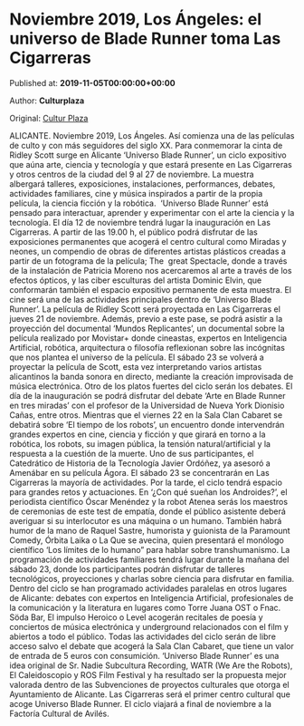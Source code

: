 
# Noviembre 2019, Los Ángeles: el universo de Blade Runner toma Las Cigarreras

Published at: **2019-11-05T00:00:00+00:00**

Author: **Culturplaza**

Original: [Cultur Plaza](https://valenciaplaza.com/UniversoBladeRunnerculturaentornoalfanatismodelapelculaenLasCigarreras)

ALICANTE. Noviembre 2019, Los Ángeles. Así comienza una de las películas de culto y con más seguidores del siglo XX. Para conmemorar la cinta de Ridley Scott surge en Alicante ‘Universo Blade Runner’, un ciclo expositivo que aúna arte, ciencia y tecnología y que estará presente en Las Cigarreras y otros centros de la ciudad del 9 al 27 de noviembre. La muestra albergará talleres, exposiciones, instalaciones, performances, debates, actividades familiares, cine y música inspirados a partir de la propia película, la ciencia ficción y la robótica. 
‘Universo Blade Runner’ está pensado para interactuar, aprender y experimentar con el arte la ciencia y la tecnología. El día 12 de noviembre tendrá lugar la inauguración en Las Cigarreras. A partir de las 19.00 h, el público podrá disfrutar de las exposiciones permanentes que acogerá el centro cultural como Miradas y neones, un compendio de obras de diferentes artistas plásticos creadas a partir de un fotograma de la película; The  great Spectacle, donde a través de la instalación de Patricia Moreno nos acercaremos al arte a través de los efectos ópticos, y las ciber esculturas del artista Dominic Elvin, que conformarán también el espacio expositivo permanente de esta muestra.
El cine será una de las actividades principales dentro de ‘Universo Blade Runner’. La película de Ridley Scott será proyectada en Las Cigarreras el jueves 21 de noviembre. Además, previo a este pase, se podrá asistir a la proyección del documental ‘Mundos Replicantes’, un documental sobre la película realizado por Movistar+ donde cineastas, expertos en Inteligencia Artificial, robótica, arquitectura o filosofía reflexionan sobre las incógnitas que nos plantea el universo de la película. El sábado 23 se volverá a proyectar la película de Scott, esta vez interpretando varios artistas alicantinos la banda sonora en directo, mediante la creación improvisada de música electrónica.
Otro de los platos fuertes del ciclo serán los debates. El día de la inauguración se podrá disfrutar del debate ‘Arte en Blade Runner en tres miradas’ con el profesor de la Universidad de Nueva York Dionisio Cañas, entre otros. Mientras que el viernes 22 en la Sala Clan Cabaret se debatirá sobre ‘El tiempo de los robots’, un encuentro donde intervendrán grandes expertos en cine, ciencia y ficción y que girará en torno a la robótica, los robots, su imagen pública, la tensión natural/artificial y la respuesta a la cuestión de la muerte. Uno de sus participantes, el Catedrático de Historia de la Tecnología Javier Ordóñez, ya asesoró a Amenábar en su película Ágora.
El sábado 23 se concentrarán en Las Cigarreras la mayoría de actividades. Por la tarde, el ciclo tendrá espacio para grandes retos y actuaciones. En ‘¿Con qué sueñan los Androides?’, el periodista científico Óscar Menéndez y la robot Atenea serás los maestros de ceremonias de este test de empatía, donde el público asistente deberá averiguar si su interlocutor es una máquina o un humano. También habrá humor de la mano de Raquel Sastre, humorista y guionista de la Paramount Comedy, Órbita Laika o La Que se avecina, quien presentará el monólogo científico ‘Los límites de lo humano” para hablar sobre transhumanismo. La programación de actividades familiares tendrá lugar durante la mañana del sábado 23, donde los participantes podrán disfrutar de talleres tecnológicos, proyecciones y charlas sobre ciencia para disfrutar en familia.
Dentro del ciclo se han programado actividades paralelas en otros lugares de Alicante: debates con expertos en Inteligencia Artificial, profesionales de la comunicación y la literatura en lugares como Torre Juana OST o Fnac. Söda Bar, El impulso Heroico o Level acogerán recitales de poesía y conciertos de música electrónica y underground relacionados con el film y abiertos a todo el público.
Todas las actividades del ciclo serán de libre acceso salvo el debate que acogerá la Sala Clan Cabaret, que tiene un valor de entrada de 5 euros con consumición.
‘Universo Blade Runner’ es una idea original de Sr. Nadie Subcultura Recording, WATR (We Are the Robots), El Caleidoscopio y ROS Film Festival y ha resultado ser la propuesta mejor valorada dentro de las Subvenciones de proyectos culturales que otorga el Ayuntamiento de Alicante. Las Cigarreras será el primer centro cultural que acoge Universo Blade Runner. El ciclo viajará a final de noviembre a la Factoría Cultural de Avilés.
